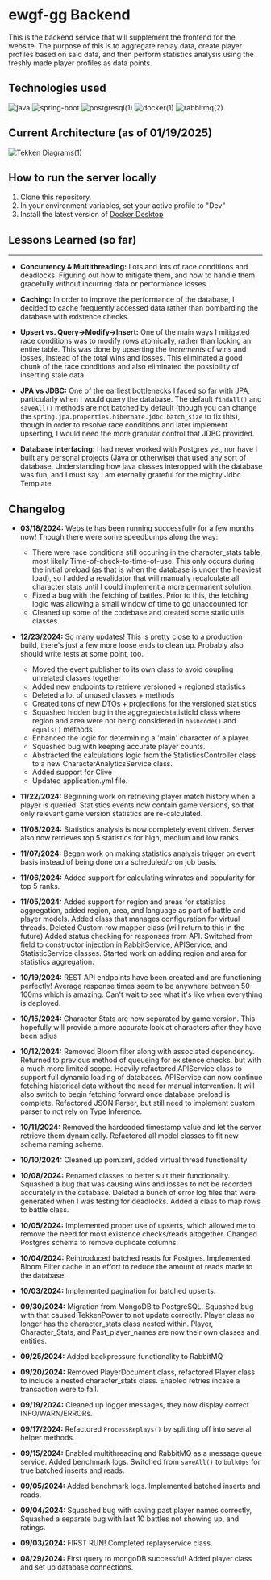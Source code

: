 
# ewgf-gg Backend

This is the backend service that will supplement the frontend for the website. The purpose of this is to aggregate replay data, create player profiles based on said data, and then perform statistics analysis using the freshly made player profiles as data points.

## Technologies used
![java](https://github.com/user-attachments/assets/b199be0a-1d89-404b-8ba8-c1f2bf399a99) ![spring-boot](https://github.com/user-attachments/assets/4b94f768-a3bf-4faa-8fc8-c05b2e324b0e) ![postgresql(1)](https://github.com/user-attachments/assets/5d1fd3f9-742e-42ef-bfc5-42ed60954938) ![docker(1)](https://github.com/user-attachments/assets/141d79d6-38e9-426d-9c52-1e464da5eddb) ![rabbitmq(2)](https://github.com/user-attachments/assets/3fa507a4-2fc9-4d80-accd-5dad79a3e774)


## Current Architecture (as of 01/19/2025)
![Tekken Diagrams(1)](https://github.com/user-attachments/assets/acec0bdd-6d5e-4474-913b-59fa1f038183)


## How to run the server locally
1. Clone this repository.
2. In your environment variables, set your active profile to "Dev"
3. Install the latest version of [Docker Desktop](https://www.docker.com/products/docker-desktop/#)


## Lessons Learned (so far)
* **
* **Concurrency & Multithreading:** Lots and lots of race conditions and deadlocks. Figuring out how to mitigate them, and how to handle them gracefully without incurring data or performance losses.


* **Caching:** In order to improve the performance of the database, I decided to cache frequently accessed data rather than bombarding the database with existence checks.


* **Upsert vs. Query->Modify->Insert:** One of the main ways I mitigated race conditions was to modify rows atomically, rather than locking an entire table. This was done by upserting the *increments* of wins and losses, instead of the total wins and losses. This eliminated a good chunk of the race conditions and also eliminated the possibility of inserting stale data.


* **JPA vs JDBC:** One of the earliest bottlenecks I faced so far with JPA, particularly when I would query the database. The default `findAll()` and `saveAll()` methods are not batched by default (though you can change the `spring.jpa.properties.hibernate.jdbc.batch_size` to fix this), though in order to resolve race conditions and later implement upserting, I would need the more granular control that JDBC provided.


* **Database interfacing:** I had never worked with Postgres yet, nor have I built any personal projects (Java or otherwise) that used any sort of database. Understanding how java classes interopped with the database was fun, and I must say I am eternally grateful for the mighty Jdbc Template.


## Changelog

* **03/18/2024:** Website has been running successfully for a few months now! Though there were some speedbumps along the way:
  * There were race conditions still occuring in the character_stats table, most likely Time-of-check-to-time-of-use. This only occurs during the initial preload (as that is when the database is under the heaviest load), so I added a revalidator that will manually recalculate all character stats until I could implement a more permanent solution.
  * Fixed a bug with the fetching of battles. Prior to this, the fetching logic was allowing a small window of time to go unaccounted for.
  * Cleaned up some of the codebase and created some static utils classes. 
 
* **12/23/2024:** So many updates! This is pretty close to a production build, there's just a few more loose ends to clean up. Probably also should write tests at some point, too. 
  * Moved the event publisher to its own class to avoid coupling unrelated classes together
  * Added new endpoints to retrieve versioned + regioned statistics
  * Deleted a lot of unused classes + methods 
  * Created tons of new DTOs + projections for the versioned statistics
  * Squashed hidden bug in the aggregatedstatisticId class where region and area were not being considered in `hashcode()` and `equals()` methods
  * Enhanced the logic for determining a 'main' character of a player.
  * Squashed bug with keeping accurate player counts. 
  * Abstracted the calculations logic from the StatisticsController class to a new CharacterAnalyticsService class.
  * Added support for Clive
  * Updated application.yml file. 
  


* **11/22/2024:** Beginning work on retrieving player match history when a player is queried. Statistics events now contain game versions, so that only relevant game version statistics are re-calculated. 


* **11/08/2024:** Statistics analysis is now completely event driven. Server also now retrieves top 5 statistics for high, medium and low ranks.


* **11/07/2024:** Began work on making statistics analysis trigger on event basis instead of being done on a scheduled/cron job basis. 


* **11/06/2024:** Added support for calculating winrates and popularity for top 5 ranks.


* **11/05/2024:** Added support for region and areas for statistics aggregation, added region, area, and language as part of battle and player models. Added class that manages configuration for virtual threads. Deleted Custom row mapper class (will return to this in the future) Added status checking for responses from API. Switched from field to constructor injection in RabbitService, APIService, and StatisticService classes. Started work on adding region and area for statistics aggregation.

  
* **10/19/2024:** REST API endpoints have been created and are functioning perfectly! Average response times seem to be anywhere between 50-100ms which is amazing. Can't wait to see what it's like when everything is deployed.


* **10/15/2024:** Character Stats are now separated by game version. This hopefully will provide a more accurate look at characters after they have been adjus


* **10/12/2024:** Removed Bloom filter along with associated dependency. Returned to previous method of queueing for existence checks, but with a much more limited scope. Heavily refactored APIService class to support full dynamic loading of databases. APIService can now continue fetching historical data without the need for manual intervention. It will also switch to begin fetching forward once database preload is complete. Refactored JSON Parser, but still need to implement custom parser to not rely on Type Inference.


* **10/11/2024:** Removed the hardcoded timestamp value and let the server retrieve them dynamically. Refactored all model classes to fit new schema naming scheme.


* **10/10/2024:** Cleaned up pom.xml, added virtual thread functionality


* **10/08/2024:** Renamed classes to better suit their functionality. Squashed a bug that was causing wins and losses to not be recorded accurately in the database. Deleted a bunch of error log files that were generated when I was testing for deadlocks. Added a class to map rows to battle class.


* **10/05/2024:** Implemented proper use of upserts, which allowed me to remove the need for most existence checks/reads altogether. Changed Postgres schema to remove duplicate columns.


* **10/04/2024:** Reintroduced batched reads for Postgres. Implemented Bloom Filter cache in an effort to reduce the amount of reads made to the database.


* **10/03/2024:** Implemented pagination for batched upserts.


* **09/30/2024:** Migration from MongoDB to PostgreSQL. Squashed bug with that caused TekkenPower to not update correctly. Player class no longer has the character_stats class nested within. Player, Character_Stats, and Past_player_names are now their own classes and entities.


* **09/25/2024:** Added backpressure functionality to RabbitMQ


* **09/20/2024:** Removed PlayerDocument class, refactored Player class to include a nested character_stats class. Enabled retries incase a transaction were to fail.


* **09/19/2024:** Cleaned up logger messages, they now display correct INFO/WARN/ERRORs.


* **09/17/2024:** Refactored `ProcessReplays()` by splitting off into several helper methods.


* **09/15/2024:** Enabled multithreading and RabbitMQ as a message queue service. Added benchmark logs. Switched from `saveAll()` to `bulkOps` for true batched inserts and reads.


* **09/05/2024:** Added benchmark logs. Implemented batched inserts and reads.


* **09/04/2024:** Squashed bug with saving past player names correctly, Squashed a separate bug with last 10 battles not showing up, and ratings.


* **09/03/2024:** FIRST RUN! Completed replayservice class.


* **08/29/2024:** First query to mongoDB successful! Added player class and set up database connections. 



